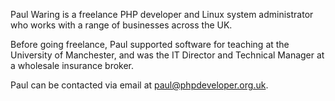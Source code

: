 Paul Waring is a freelance PHP developer and Linux system administrator who works
with a range of businesses across the UK.

Before going freelance, Paul supported software for teaching at the University
of Manchester, and was the IT Director and Technical Manager at a wholesale
insurance broker.

Paul can be contacted via email at [paul@phpdeveloper.org.uk](mailto:paul@phpdeveloper.org.uk).
